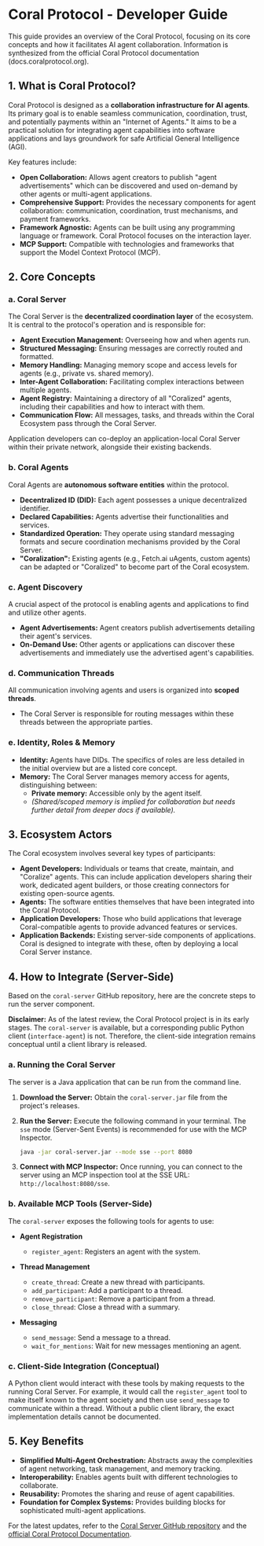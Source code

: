 # Coral Protocol - Developer Guide

This guide provides an overview of the Coral Protocol, focusing on its core concepts and how it facilitates AI agent collaboration. Information is synthesized from the official Coral Protocol documentation (docs.coralprotocol.org).

## 1. What is Coral Protocol?

Coral Protocol is designed as a **collaboration infrastructure for AI agents**. Its primary goal is to enable seamless communication, coordination, trust, and potentially payments within an "Internet of Agents." It aims to be a practical solution for integrating agent capabilities into software applications and lays groundwork for safe Artificial General Intelligence (AGI).

Key features include:
*   **Open Collaboration:** Allows agent creators to publish "agent advertisements" which can be discovered and used on-demand by other agents or multi-agent applications.
*   **Comprehensive Support:** Provides the necessary components for agent collaboration: communication, coordination, trust mechanisms, and payment frameworks.
*   **Framework Agnostic:** Agents can be built using any programming language or framework. Coral Protocol focuses on the interaction layer.
*   **MCP Support:** Compatible with technologies and frameworks that support the Model Context Protocol (MCP).

## 2. Core Concepts

### a. Coral Server

The Coral Server is the **decentralized coordination layer** of the ecosystem. It is central to the protocol's operation and is responsible for:
*   **Agent Execution Management:** Overseeing how and when agents run.
*   **Structured Messaging:** Ensuring messages are correctly routed and formatted.
*   **Memory Handling:** Managing memory scope and access levels for agents (e.g., private vs. shared memory).
*   **Inter-Agent Collaboration:** Facilitating complex interactions between multiple agents.
*   **Agent Registry:** Maintaining a directory of all "Coralized" agents, including their capabilities and how to interact with them.
*   **Communication Flow:** All messages, tasks, and threads within the Coral Ecosystem pass through the Coral Server.

Application developers can co-deploy an application-local Coral Server within their private network, alongside their existing backends.

### b. Coral Agents

Coral Agents are **autonomous software entities** within the protocol.
*   **Decentralized ID (DID):** Each agent possesses a unique decentralized identifier.
*   **Declared Capabilities:** Agents advertise their functionalities and services.
*   **Standardized Operation:** They operate using standard messaging formats and secure coordination mechanisms provided by the Coral Server.
*   **"Coralization":** Existing agents (e.g., Fetch.ai uAgents, custom agents) can be adapted or "Coralized" to become part of the Coral ecosystem.

### c. Agent Discovery

A crucial aspect of the protocol is enabling agents and applications to find and utilize other agents.
*   **Agent Advertisements:** Agent creators publish advertisements detailing their agent's services.
*   **On-Demand Use:** Other agents or applications can discover these advertisements and immediately use the advertised agent's capabilities.

### d. Communication Threads

All communication involving agents and users is organized into **scoped threads**.
*   The Coral Server is responsible for routing messages within these threads between the appropriate parties.

### e. Identity, Roles & Memory

*   **Identity:** Agents have DIDs. The specifics of roles are less detailed in the initial overview but are a listed core concept.
*   **Memory:** The Coral Server manages memory access for agents, distinguishing between:
    *   **Private memory:** Accessible only by the agent itself.
    *   *(Shared/scoped memory is implied for collaboration but needs further detail from deeper docs if available).*

## 3. Ecosystem Actors

The Coral ecosystem involves several key types of participants:

*   **Agent Developers:** Individuals or teams that create, maintain, and "Coralize" agents. This can include application developers sharing their work, dedicated agent builders, or those creating connectors for existing open-source agents.
*   **Agents:** The software entities themselves that have been integrated into the Coral Protocol.
*   **Application Developers:** Those who build applications that leverage Coral-compatible agents to provide advanced features or services.
*   **Application Backends:** Existing server-side components of applications. Coral is designed to integrate with these, often by deploying a local Coral Server instance.

## 4. How to Integrate (Server-Side)

Based on the `coral-server` GitHub repository, here are the concrete steps to run the server component. 

**Disclaimer:** As of the latest review, the Coral Protocol project is in its early stages. The `coral-server` is available, but a corresponding public Python client (`interface-agent`) is not. Therefore, the client-side integration remains conceptual until a client library is released.

### a. Running the Coral Server

The server is a Java application that can be run from the command line.

1.  **Download the Server:** Obtain the `coral-server.jar` file from the project's releases.
2.  **Run the Server:** Execute the following command in your terminal. The `sse` mode (Server-Sent Events) is recommended for use with the MCP Inspector.

    ```bash
    java -jar coral-server.jar --mode sse --port 8080
    ```

3.  **Connect with MCP Inspector:** Once running, you can connect to the server using an MCP inspection tool at the SSE URL: `http://localhost:8080/sse`.

### b. Available MCP Tools (Server-Side)

The `coral-server` exposes the following tools for agents to use:

*   **Agent Registration**
    *   `register_agent`: Registers an agent with the system.

*   **Thread Management**
    *   `create_thread`: Create a new thread with participants.
    *   `add_participant`: Add a participant to a thread.
    *   `remove_participant`: Remove a participant from a thread.
    *   `close_thread`: Close a thread with a summary.

*   **Messaging**
    *   `send_message`: Send a message to a thread.
    *   `wait_for_mentions`: Wait for new messages mentioning an agent.

### c. Client-Side Integration (Conceptual)

A Python client would interact with these tools by making requests to the running Coral Server. For example, it would call the `register_agent` tool to make itself known to the agent society and then use `send_message` to communicate within a thread. Without a public client library, the exact implementation details cannot be documented.

## 5. Key Benefits

*   **Simplified Multi-Agent Orchestration:** Abstracts away the complexities of agent networking, task management, and memory tracking.
*   **Interoperability:** Enables agents built with different technologies to collaborate.
*   **Reusability:** Promotes the sharing and reuse of agent capabilities.
*   **Foundation for Complex Systems:** Provides building blocks for sophisticated multi-agent applications.

For the latest updates, refer to the [Coral Server GitHub repository](https://github.com/Coral-Protocol/coral-server) and the [official Coral Protocol Documentation](https://docs.coralprotocol.org/).
